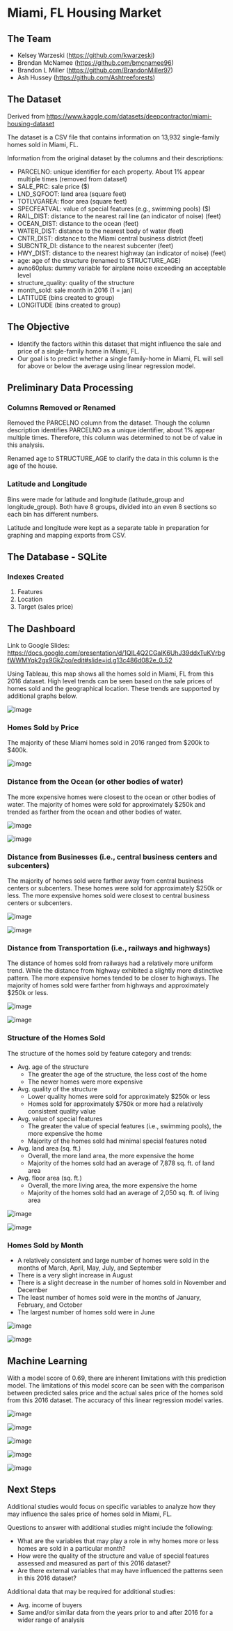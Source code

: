 # Miami, FL Housing Market

## The Team
* Kelsey Warzeski (https://github.com/kwarzeski)
* Brendan McNamee (https://github.com/bmcnamee96)
* Brandon L Miller (https://github.com/BrandonMiller97)
* Ash Hussey (https://github.com/Ashtreeforests)

## The Dataset
Derived from https://www.kaggle.com/datasets/deepcontractor/miami-housing-dataset

The dataset is a CSV file that contains information on 13,932 single-family homes sold in Miami, FL.

Information from the original dataset by the columns and their descriptions:

* PARCELNO: unique identifier for each property. About 1% appear multiple times (removed from dataset)
* SALE_PRC: sale price ($)
* LND_SQFOOT: land area (square feet)
* TOTLVGAREA: floor area (square feet)
* SPECFEATVAL: value of special features (e.g., swimming pools) ($)
* RAIL_DIST: distance to the nearest rail line (an indicator of noise) (feet)
* OCEAN_DIST: distance to the ocean (feet)
* WATER_DIST: distance to the nearest body of water (feet)
* CNTR_DIST: distance to the Miami central business district (feet)
* SUBCNTR_DI: distance to the nearest subcenter (feet)
* HWY_DIST: distance to the nearest highway (an indicator of noise) (feet)
* age: age of the structure (renamed to STRUCTURE_AGE)
* avno60plus: dummy variable for airplane noise exceeding an acceptable level
* structure_quality: quality of the structure
* month_sold: sale month in 2016 (1 = jan)
* LATITUDE (bins created to group)
* LONGITUDE (bins created to group)

## The Objective
* Identify the factors within this dataset that might influence the sale and price of a single-family home in Miami, FL.
* Our goal is to predict whether a single family-home in Miami, FL will sell for above or below the average using linear regression model.

## Preliminary Data Processing

### Columns Removed or Renamed

Removed the PARCELNO column from the dataset. Though the column description identifies PARCELNO as a unique identifier, about 1% appear multiple times. Therefore, this column was determined to not be of value in this analysis. 

Renamed age to STRUCTURE_AGE to clarify the data in this column is the age of the house. 

### Latitude and Longitude 

Bins were made for latitude and longitude (latitude_group and longitude_group). Both have 8 groups, divided into an even 8 sections so each bin has different numbers. 

Latitude and longitude were kept as a separate table in preparation for graphing and mapping exports from CSV.

## The Database - SQLite 

### Indexes Created

1. Features
2. Location
3. Target (sales price) 

## The Dashboard

Link to Google Slides: https://docs.google.com/presentation/d/1QIL4Q2CGalK6UhJ39ddxTuKVrbgfWWMYqk2gx9GkZpo/edit#slide=id.g13c486d082e_0_52

Using Tableau, this map shows all the homes sold in Miami, FL from this 2016 dataset. High level trends can be seen based on the sale prices of homes sold and the geographical location. These trends are supported by additional graphs below. 

![image](https://user-images.githubusercontent.com/96931376/180333216-31c36142-2316-4ea8-bd36-9f74b9fe2cd4.png)

### Homes Sold by Price 

The majority of these Miami homes sold in 2016 ranged from $200k to $400k. 

![image](https://user-images.githubusercontent.com/96931376/180333583-3cb644b7-c72d-4615-be53-f197ef798803.png)

### Distance from the Ocean (or other bodies of water) 

The more expensive homes were closest to the ocean or other bodies of water. The majority of homes were sold for approximately $250k and trended as farther from the ocean and other bodies of water. 

![image](https://user-images.githubusercontent.com/96931376/180333937-290178c9-9aa5-4c74-ab00-1cff985e721a.png)

![image](https://user-images.githubusercontent.com/96931376/180333922-30ae1682-7756-4ff0-91c1-a634880a31a1.png)

### Distance from Businesses (i.e., central business centers and subcenters) 

The majority of homes sold were farther away from central business centers or subcenters. These homes were sold for approximately $250k or less. The more expensive homes sold were closest to central business centers or subcenters. 

![image](https://user-images.githubusercontent.com/96931376/180334547-2321c56c-1b39-41ad-b724-df587a0a03f2.png)

![image](https://user-images.githubusercontent.com/96931376/180334578-0631cbbb-6ac5-4933-b6c3-c01e9e602dc7.png)

### Distance from Transportation (i.e., railways and highways)

The distance of homes sold from railways had a relatively more uniform trend. While the distance from highway exhibited a slightly more distinctive pattern. The more expensive homes tended to be closer to highways. The majority of homes sold were farther from highways and approximately $250k or less. 

![image](https://user-images.githubusercontent.com/96931376/180335718-13bfa28f-b783-4974-a10c-88e3f9bd658e.png)

![image](https://user-images.githubusercontent.com/96931376/180335738-11db27d3-3cd6-4a61-905e-82c6b02aef0e.png)

### Structure of the Homes Sold

The structure of the homes sold by feature category and trends: 

* Avg. age of the structure
  * The greater the age of the structure, the less cost of the home
  * The newer homes were more expensive 
* Avg. quality of the structure
  * Lower quality homes were sold for approximately $250k or less 
  * Homes sold for approximately $750k or more had a relatively consistent quality value 
* Avg. value of special features
  * The greater the value of special features (i.e., swimming pools), the more expensive the home
  * Majority of the homes sold had minimal special features noted
* Avg. land area (sq. ft.)
  * Overall, the more land area, the more expensive the home
  * Majority of the homes sold had an average of 7,878 sq. ft. of land area
* Avg. floor area (sq. ft.) 
  * Overall, the more living area, the more expensive the home
  * Majority of the homes sold had an average of 2,050 sq. ft. of living area 

![image](https://user-images.githubusercontent.com/96931376/180335789-1dfc2f49-1e0d-4a45-a5ce-451f3893c13a.png)

![image](https://user-images.githubusercontent.com/96931376/180335815-e48959b8-a6ac-4684-9439-6ae3fb9b172c.png)

### Homes Sold by Month 

* A relatively consistent and large number of homes were sold in the months of March, April, May, July, and September
* There is a very slight increase in August
* There is a slight decrease in the number of homes sold in November and December 
* The least number of homes sold were in the months of January, February, and October
* The largest number of homes sold were in June 

![image](https://user-images.githubusercontent.com/96931376/180337319-236ebc37-2207-49ab-8085-ab982d5e54b1.png)

![image](https://user-images.githubusercontent.com/96931376/180337347-5e9c8395-8c37-4eb9-adba-d85d782ff0ec.png)

## Machine Learning

With a model score of 0.69, there are inherent limitations with this prediction model. The limitations of this model score can be seen with the comparison between predicted sales price and the actual sales price of the homes sold from this 2016 dataset. The accuracy of this linear regression model varies. 

![image](https://user-images.githubusercontent.com/96931376/180338823-f2206bac-c057-4ce3-9018-cfd676c4e882.png)

![image](https://user-images.githubusercontent.com/96931376/180338845-fa6b8ec4-3c99-4190-b9f7-bf4da20f4755.png)

![image](https://user-images.githubusercontent.com/96931376/180338861-645c91a3-05d0-481b-83cf-408566d5a4a9.png)

![image](https://github.com/kwarzeski/housing_data/blob/main/feature_import.png)

![image](https://user-images.githubusercontent.com/96931376/180338874-301ed25d-6a19-4e55-b8d0-64d6f00a6885.png)

## Next Steps

Additional studies would focus on specific variables to analyze how they may influence the sales price of homes sold in Miami, FL. 

Questions to answer with additional studies might include the following: 
* What are the variables that may play a role in why homes more or less homes are sold in a particular month? 
* How were the quality of the structure and value of special features assessed and measured as part of this 2016 dataset? 
* Are there external variables that may have influenced the patterns seen in this 2016 dataset? 

Additional data that may be required for additional studies: 
* Avg. income of buyers
* Same and/or similar data from the years prior to and after 2016 for a wider range of analysis







  
  
